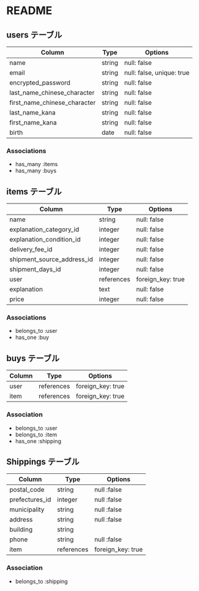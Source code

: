 # README

## users テーブル

| Column                       | Type    | Options                   |
| ---------------------------- |---------| --------------------------|
| name                         | string  | null: false               |
| email                        | string  | null: false, unique: true |
| encrypted_password           | string  | null: false               |
| last_name_chinese_character  | string  | null: false               |
| first_name_chinese_character | string  | null: false               |
| last_name_kana               | string  | null: false               |
| first_name_kana              | string  | null: false               |
| birth                        | date    | null: false               |

### Associations

- has_many :items
- has_many :buys

## items テーブル

| Column                     | Type           | Options            |
| -------------------------- | -------------- | ------------------ |
| name                       | string         | null: false        |
| explanation_category_id    | integer        | null: false        |
| explanation_condition_id   | integer        | null: false        |
| delivery_fee_id            | integer        | null: false        |
| shipment_source_address_id | integer        | null: false        |
| shipment_days_id           | integer        | null: false        |
| user                       | references     | foreign_key: true  |
| explanation                | text           | null: false        |
| price                      | integer         | null: false        |

### Associations

- belongs_to :user
- has_one :buy

## buys テーブル

| Column | Type       | Options           |
| ------ | ---------- | ----------------- |
| user   | references | foreign_key: true |
| item   | references | foreign_key: true |
### Association

- belongs_to :user
- belongs_to :item
- has_one :shipping

## Shippings テーブル

| Column           | Type       | Options           |
| ---------------- | ---------- | ----------------- |
| postal_code      | string     | null :false       |
| prefectures_id   | integer    | null :false       |
| municipality     | string     | null :false       |
| address          | string     | null :false       |
| building         | string     |                   |
| phone            | string     | null :false       |
| item             | references | foreign_key: true |

### Association
- belongs_to :shipping